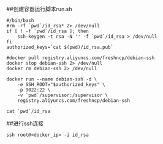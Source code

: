##创建容器运行脚本run.sh

    #/bin/bash
    #rm -rf `pwd`/id_rsa* 2> /dev/null
    if [ ! -f `pwd`/id_rsa ]; then
        ssh-keygen -t rsa -N '' -f `pwd`/id_rsa > /dev/null
    fi
    authorized_keys=`cat $(pwd)/id_rsa.pub`

    #docker pull registry.aliyuncs.com/freshncp/debian-ssh
    docker stop debian-ssh 2> /dev/null
    docker rm debian-ssh 2> /dev/null

    docker run --name debian-ssh -d \
        -e SSH_ROOT="$authorized_keys" \
        -p 9022:22 \
        -v `pwd`/supervisor:/supervisor \
        registry.aliyuncs.com/freshncp/debian-ssh

    cat `pwd`/id_rsa

##进行ssh连接

    ssh root@<docker_ip> -i id_rsa